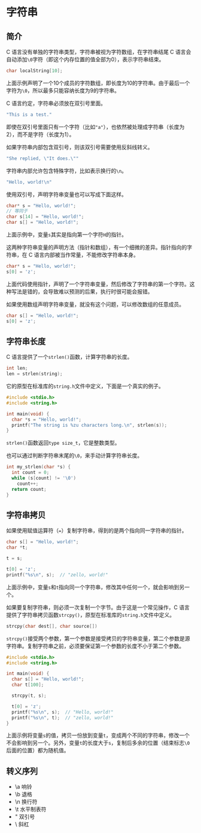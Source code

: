 # 字符串

## 简介

C 语言没有单独的字符串类型，字符串被视为字符数组，在字符串结尾 C 语言会自动添加`\0`字符（即这个内存位置的值全部为0），表示字符串结束。

```c
char localString[10];
```

上面示例声明了一个10个成员的字符数组，即长度为10的字符串。由于最后一个字符为`\0`，所以最多只能容纳长度为9的字符串。



C 语言约定，字符串必须放在双引号里面。

```c
"This is a test."
```

即使在双引号里面只有一个字符（比如`"a"`），也依然被处理成字符串（长度为2），而不是字符（长度为1）。

如果字符串内部包含双引号，则该双引号需要使用反斜线转义。

```c
"She replied, \"It does.\""
```

字符串内部允许包含特殊字符，比如表示换行的`\n`。

```c
"Hello, world!\n"
```

使用双引号，声明字符串变量也可以写成下面这样。

```c
char* s = "Hello, world!";
// 等同于
char s[14] = "Hello, world!";
char s[] = "Hello, world!";
```

上面示例中，变量`s`其实是指向第一个字符`H`的指针。

这两种字符串变量的声明方法（指针和数组），有一个细微的差异。指针指向的字符串，在 C 语言内部被当作常量，不能修改字符串本身。

```c
char* s = "Hello, world!";
s[0] = 'z';
```

上面代码使用指针，声明了一个字符串变量，然后修改了字符串的第一个字符。这种写法是错的，会导致难以预测的后果，执行时很可能会报错。

如果使用数组声明字符串变量，就没有这个问题，可以修改数组的任意成员。

```c
char s[] = "Hello, world!";
s[0] = 'z';
```

## 字符串长度

C 语言提供了一个`strlen()`函数，计算字符串的长度。

```c
int len;
len = strlen(string);
```

它的原型在标准库的`string.h`文件中定义，下面是一个真实的例子。

```c
#include <stdio.h>
#include <string.h>

int main(void) {
  char *s = "Hello, world!";
  printf("The string is %zu characters long.\n", strlen(s));
}
```

`strlen()`函数返回`type size_t`，它是整数类型。

也可以通过判断字符串末尾的`\0`，来手动计算字符串长度。

```c
int my_strlen(char *s) {
  int count = 0;
  while (s[count] != '\0')
    count++;
  return count;
}
```

## 字符串拷贝

如果使用赋值运算符（`=`）复制字符串，得到的是两个指向同一字符串的指针。

```c
char s[] = "Hello, world!";
char *t;

t = s;

t[0] = 'z';
printf("%s\n", s);  // "zello, world!"
```

上面示例中，变量`s`和`t`指向同一个字符串，修改其中任何一个，就会影响到另一个。

如果要复制字符串，则必须一次复制一个字节。由于这是一个常见操作，C 语言提供了字符串拷贝函数`strcpy()`，原型在标准库的`string.h`文件中定义。

```c
strcpy(char dest[], char source[])
```

`strcpy()`接受两个参数，第一个参数是接受拷贝的字符串变量，第二个参数是源字符串。复制字符串之前，必须要保证第一个参数的长度不小于第二个参数。

```c
#include <stdio.h>
#include <string.h>

int main(void) {
  char s[] = "Hello, world!";
  char t[100];

  strcpy(t, s);

  t[0] = 'z';
  printf("%s\n", s);  // "Hello, world!"
  printf("%s\n", t);  // "zello, world!"
}
```

上面示例将变量`s`的值，拷贝一份放到变量`t`，变成两个不同的字符串，修改一个不会影响到另一个。另外，变量`t`的长度大于`s`，复制后多余的位置（结束标志`\0`后面的位置）都为随机值。

## 转义序列

- \a 响铃
- \b 退格
- \n 换行符
- \t 水平制表符
- \" 双引号
- \\ 斜杠

